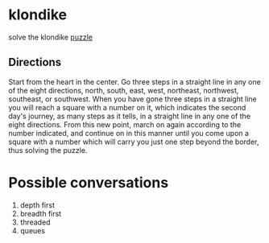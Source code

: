 # klondike
solve the klondike [puzzle](https://en.wikipedia.org/wiki/Back_from_the_Klondike)

## Directions
Start from the heart in the center. Go three steps in a straight line in any one 
of the eight directions, north, south, east, west, northeast, northwest, southeast,
or southwest. When you have gone three steps in a straight line you will reach a 
square with a number on it, which indicates the second day's journey, as many 
steps as it tells, in a straight line in any one of the eight directions. From 
this new point, march on again according to the number indicated, and continue 
on in this manner until you come upon a square with a number which will carry 
you just one step beyond the border, thus solving the puzzle.


# Possible conversations
1. depth first
1. breadth first
1. threaded
1. queues
